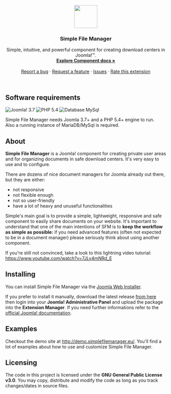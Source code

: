 <p align="center">
  <a href="http://simplefilemanager.eu/">
    <img src="http://gmansillo.github.io/simple/logo_176.png" alt="" width=72 height=72>
  </a>

  <h3 align="center">Simple File Manager</h3>

  <p align="center">
    Simple, intuitive, and powerful component for creating download centers in Joomla!&trade;.
    <br>
    <a href="https://github.com/gmansillo/simple/wiki"><strong>Explore Component docs »</strong></a>
    <br>
    <br>
    <a href="https://github.com/gmansillo/simple/issues/new">Report a bug</a>
    ·
    <a href="https://github.com/gmansillo/simple/issues/new?label=request">Request a feature</a>
    ·
    <a href="https://github.com/gmansillo/simple/issues">Issues</a>
    ·
    <a href="https://extensions.joomla.org/extension/simple-file-manager/">Rate this extension</a>
  </p>
</p>

<br>



## Software requirements

![Joomla! 3.7](https://img.shields.io/badge/Joomla!-3.7-blue.svg) ![PHP 5.4](https://img.shields.io/badge/PHP-5.4-brightgreen.svg)  ![Database MySql](https://img.shields.io/badge/Database-MySql-orange.svg)

Simple File Manager needs Joomla 3.7+ and a PHP 5.4+ engine to run.  
Also a running instance of MariaDB/MySql is required. 


## About

**Simple File Manager** is a Joomla! component for creating private user areas and for organizing documents in safe download centers.
It's very easy to use and to configure. 

There are dozens of nice document managers for Joomla already out there, but they are either:

-  not responsive
-  not flexible enough
-  not so user-friendly
-  have a lot of heavy and unuseful functionalities

Simple's main goal is to provide a simple, lightweight, responsive and safe component to easily share documents on your website. It's important to understand that one of the main intentions of SFM is to **keep the workflow as simple as possible:** if you need advanced features (often not expected to be in a document manager) please seriously think about using another component. 

If you're still not convinced, take a look to this lightning video tutorial: https://www.youtube.com/watch?v=7JLy4mNRd_E


## Installing

You can install Simple File Manager via the [Joomla Web Installer](https://docs.joomla.org/Install_from_Web).  

If you prefer to install it manually, download the latest release [from here](http://gmansillo.github.io/simple/) then login into your **Joomla! Administrative Panel** and upload the package into the **Extension Manager**. If you need further informations refer to the [official Joomla! documentation](https://docs.joomla.org/Installing_an_extension).


## Examples

Checkout the demo site at http://demo.simplefilemanager.eu/. You'll find a lot of examples about how to use and customize Simple File Manager. 


## Licensing

The code in this project is licensed under the **GNU General Public License v3.0**. You may copy, distribute and modify the code as long as you track changes/dates in source files.
